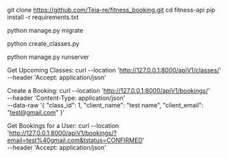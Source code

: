 git clone https://github.com/Teja-re/fitness_booking.git
cd fitness-api
pip install -r requirements.txt


python manage.py migrate

python create_classes.py


python manage.py runserver



Get Upcoming Classes:
curl --location 'http://127.0.0.1:8000/apiV1/classes/' \
--header 'Accept: application/json'



Create a Booking:
curl --location 'http://127.0.0.1:8000/apiV1/bookings/' \
--header 'Content-Type: application/json' \
--data-raw '{
  "class_id": 1,
  "client_name": "test name",
  "client_email": "test@gmail.com"
}'



Get Bookings for a User:
curl --location 'http://127.0.0.1:8000/apiV1/bookings/?email=test%40gmail.com&tstatus=CONFIRMED' \
--header 'Accept: application/json'


















